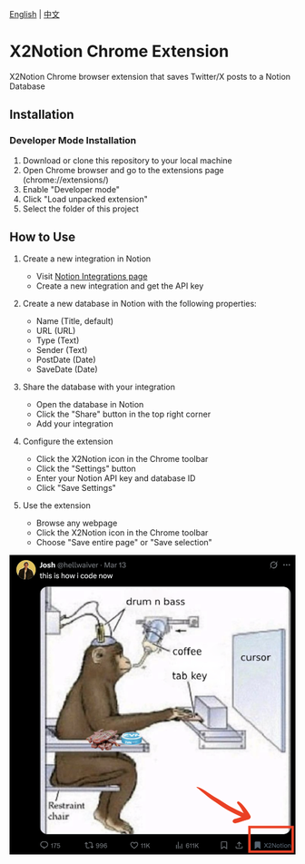 [English](./README.md) | [中文](./README_cn.md)

# X2Notion Chrome Extension

X2Notion Chrome browser extension that saves Twitter/X posts to a Notion Database

## Installation

### Developer Mode Installation

1. Download or clone this repository to your local machine
2. Open Chrome browser and go to the extensions page (chrome://extensions/)
3. Enable "Developer mode"
4. Click "Load unpacked extension"
5. Select the folder of this project

## How to Use

1. Create a new integration in Notion
   - Visit [Notion Integrations page](https://www.notion.so/my-integrations)
   - Create a new integration and get the API key

2. Create a new database in Notion with the following properties:
   - Name (Title, default)
   - URL (URL)
   - Type (Text)
   - Sender (Text)
   - PostDate (Date)
   - SaveDate (Date)

3. Share the database with your integration
   - Open the database in Notion
   - Click the "Share" button in the top right corner
   - Add your integration

4. Configure the extension
   - Click the X2Notion icon in the Chrome toolbar
   - Click the "Settings" button
   - Enter your Notion API key and database ID
   - Click "Save Settings"

5. Use the extension
   - Browse any webpage
   - Click the X2Notion icon in the Chrome toolbar
   - Choose "Save entire page" or "Save selection"

![](demo.png)